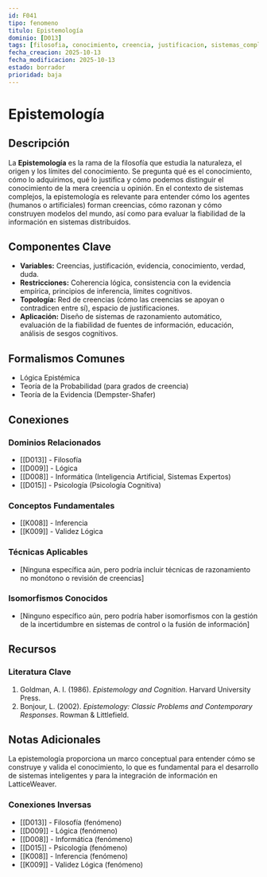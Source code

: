```yaml
---
id: F041
tipo: fenomeno
titulo: Epistemología
dominio: [D013]
tags: [filosofia, conocimiento, creencia, justificacion, sistemas_complejos]
fecha_creacion: 2025-10-13
fecha_modificacion: 2025-10-13
estado: borrador
prioridad: baja
---
```


# Epistemología

## Descripción

La **Epistemología** es la rama de la filosofía que estudia la naturaleza, el origen y los límites del conocimiento. Se pregunta qué es el conocimiento, cómo lo adquirimos, qué lo justifica y cómo podemos distinguir el conocimiento de la mera creencia u opinión. En el contexto de sistemas complejos, la epistemología es relevante para entender cómo los agentes (humanos o artificiales) forman creencias, cómo razonan y cómo construyen modelos del mundo, así como para evaluar la fiabilidad de la información en sistemas distribuidos.

## Componentes Clave

- **Variables:** Creencias, justificación, evidencia, conocimiento, verdad, duda.
- **Restricciones:** Coherencia lógica, consistencia con la evidencia empírica, principios de inferencia, límites cognitivos.
- **Topología:** Red de creencias (cómo las creencias se apoyan o contradicen entre sí), espacio de justificaciones.
- **Aplicación:** Diseño de sistemas de razonamiento automático, evaluación de la fiabilidad de fuentes de información, educación, análisis de sesgos cognitivos.

## Formalismos Comunes

- Lógica Epistémica
- Teoría de la Probabilidad (para grados de creencia)
- Teoría de la Evidencia (Dempster-Shafer)

## Conexiones

### Dominios Relacionados
- [[D013]] - Filosofía
- [[D009]] - Lógica
- [[D008]] - Informática (Inteligencia Artificial, Sistemas Expertos)
- [[D015]] - Psicología (Psicología Cognitiva)

### Conceptos Fundamentales
- [[K008]] - Inferencia
- [[K009]] - Validez Lógica

### Técnicas Aplicables
- [Ninguna específica aún, pero podría incluir técnicas de razonamiento no monótono o revisión de creencias]

### Isomorfismos Conocidos
- [Ninguno específico aún, pero podría haber isomorfismos con la gestión de la incertidumbre en sistemas de control o la fusión de información]

## Recursos

### Literatura Clave
1.  Goldman, A. I. (1986). *Epistemology and Cognition*. Harvard University Press.
2.  Bonjour, L. (2002). *Epistemology: Classic Problems and Contemporary Responses*. Rowman & Littlefield.

## Notas Adicionales

La epistemología proporciona un marco conceptual para entender cómo se construye y valida el conocimiento, lo que es fundamental para el desarrollo de sistemas inteligentes y para la integración de información en LatticeWeaver.

### Conexiones Inversas
- [[D013]] - Filosofía (fenómeno)
- [[D009]] - Lógica (fenómeno)
- [[D008]] - Informática (fenómeno)
- [[D015]] - Psicología (fenómeno)
- [[K008]] - Inferencia (fenómeno)
- [[K009]] - Validez Lógica (fenómeno)

